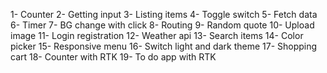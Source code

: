 1- Counter
2- Getting input
3- Listing items
4- Toggle switch
5- Fetch data
6- Timer
7- BG change with click
8- Routing
9- Random quote
10- Upload image
11- Login registration
12- Weather api
13- Search items
14- Color picker
15- Responsive menu
16- Switch light and dark theme
17- Shopping cart
18- Counter with RTK
19- To do app with RTK
